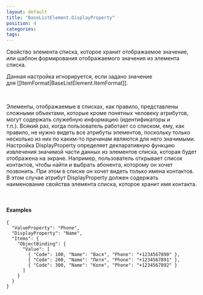 ```yaml
---
layout: default
title: "BaseListElement.DisplayProperty"
position: 4
categories: 
tags: 
---
```


Свойство элемента списка, которое хранит отображаемое значение, или шаблон формирования отображаемого значения из элемента списка.

Данная настройка игнорируется, если задано значение для [[ItemFormat|BaseListElement.ItemFormat]].

  

Элементы, отображаемые в списках, как правило, представлены сложными объектами, которые кроме понятных человеку атрибутов, могут содержать служебную информацию (идентификаторы и т.п.). Всякий раз, когда пользователь работает со списком, ему, как правило, не нужно видеть все атрибуты элементов, поскольку только несколько из них по каким-то причинам являются для него значимыми. Настройка DisplayProperty определяет декларативную функцию извлечения значимой части данных из элементов списка, которая будет отображена на экране. Например, пользователь открывает список контактов, чтобы найти и выбрать абонента, которому он хочет позвонить. При этом в списке он хочет видеть только имена контактов. В этом случае атрибут DisplayProperty должен содержать наименование свойства элемента списка, которое хранит имя контакта.

   

#### Examples

```
{
  "ValueProperty": "Phone",
  "DisplayProperty": "Name",
  "Items": {
    "ObjectBinding": {
      "Value": [
        { "Code": 100, "Name": "Вася", "Phone": "+1234567890" },
        { "Code": 200, "Name": "Петя", "Phone": "+1234567891" },
        { "Code": 300, "Name": "Коля", "Phone": "+1234567892" }
      ]
    }
  }
}
```

 

 

